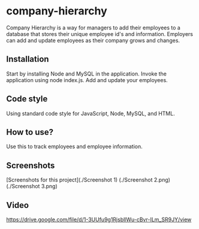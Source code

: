 # company-hierarchy

Company Hierarchy is a way for managers to add their employees to a database that stores their unique employee id's and information. Employers can add and update employees as their company grows and changes.

## Installation

Start by installing Node and MySQL in the application. Invoke the application using node index.js. Add and update your employees. 

## Code style
Using standard code style for JavaScript, Node, MySQL, and HTML.

## How to use?
Use this to track employees and employee information.

## Screenshots
[Screenshots for this project](./Screenshot 1)
(./Screenshot 2.png)
(./Screenshot 3.png)

## Video
https://drive.google.com/file/d/1-3UUfu9g1RjsbllWu-cBvr-ILm_SR9JY/view
